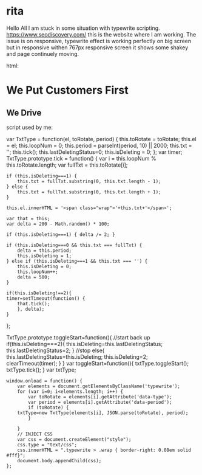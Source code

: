# rita
Hello All 
I am stuck in some situation with typewrite scripting. https://www.seodiscovery.com/ this is the website where I am working. The issue is on responsive, typewrite effect is working perfectly on big screen but in responsive withen 767px responsive screen it shows some shakey and page continuely moving.

html:

<div class="seo-discovery-main-banner-text">
               <h1>We Put Customers First</h1>
               <h2>
                  We Drive  &nbsp;<a href="javascript:void(0)"  class="typewrite" data-period="2000" data-type='[ "Sales.", "Traffic.", "ROI.", "Leads.", " ", " "]'>
                  <span class="wrap"></span>
                  </a>
               </h2>
              </div>


script used by me:


 var TxtType = function(el, toRotate, period) {
    this.toRotate = toRotate;
    this.el = el;
    this.loopNum = 0;
    this.period = parseInt(period, 10) || 2000;
    this.txt = '';
    this.tick();
    this.lastDeletingStatus=0;
    this.isDeleting = 0;
};
var timer;
TxtType.prototype.tick = function() {
    var i = this.loopNum % this.toRotate.length;
    var fullTxt = this.toRotate[i];

    if (this.isDeleting===1) {
        this.txt = fullTxt.substring(0, this.txt.length - 1);
    } else {
        this.txt = fullTxt.substring(0, this.txt.length + 1);
    }

    this.el.innerHTML = '<span class="wrap">'+this.txt+'</span>';

    var that = this;
    var delta = 200 - Math.random() * 100;

    if (this.isDeleting===1) { delta /= 2; }

    if (this.isDeleting===0 && this.txt === fullTxt) {
        delta = this.period;
        this.isDeleting = 1;
    } else if (this.isDeleting===1 && this.txt === '') {
        this.isDeleting = 0;
        this.loopNum++;
        delta = 500;
    }

    if(this.isDeleting!==2){
    timer=setTimeout(function() {
	    that.tick();
        }, delta);
    }
};

TxtType.prototype.toggleStart=function(){
//start back up 
    if(this.isDeleting===2){
        this.isDeleting=this.lastDeletingStatus;
        this.lastDeletingStatus=2;
 }
//stop
else{
    this.lastDeletingStatus=this.isDeleting;
    this.isDeleting=2;
    clearTimeout(timer);
}
}
    var toggleStart=function(){
       txtType.toggleStart();
        txtType.tick();
    }
	var txtType;

    window.onload = function() {
        var elements = document.getElementsByClassName('typewrite');
        for (var i=0; i<elements.length; i++) {
            var toRotate = elements[i].getAttribute('data-type');
            var period = elements[i].getAttribute('data-period');
            if (toRotate) {
		txtType=new TxtType(elements[i], JSON.parse(toRotate), period);
            }
          
        }
        // INJECT CSS
        var css = document.createElement("style");
        css.type = "text/css";
        css.innerHTML = ".typewrite > .wrap { border-right: 0.08em solid #fff}";
        document.body.appendChild(css);
    };
